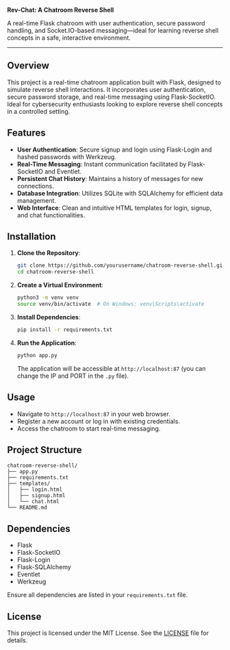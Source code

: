 **Rev-Chat: A Chatroom Reverse Shell**

A real-time Flask chatroom with user authentication, secure password handling, and Socket.IO-based messaging—ideal for learning reverse shell concepts in a safe, interactive environment.

---

## Overview

This project is a real-time chatroom application built with Flask, designed to simulate reverse shell interactions. It incorporates user authentication, secure password storage, and real-time messaging using Flask-SocketIO. Ideal for cybersecurity enthusiasts looking to explore reverse shell concepts in a controlled setting.

## Features

- **User Authentication**: Secure signup and login using Flask-Login and hashed passwords with Werkzeug.
- **Real-Time Messaging**: Instant communication facilitated by Flask-SocketIO and Eventlet.
- **Persistent Chat History**: Maintains a history of messages for new connections.
- **Database Integration**: Utilizes SQLite with SQLAlchemy for efficient data management.
- **Web Interface**: Clean and intuitive HTML templates for login, signup, and chat functionalities.

## Installation

1. **Clone the Repository**:
   ```bash
   git clone https://github.com/yourusername/chatroom-reverse-shell.git
   cd chatroom-reverse-shell
   ```

2. **Create a Virtual Environment**:
   ```bash
   python3 -m venv venv
   source venv/bin/activate  # On Windows: venv\Scripts\activate
   ```

3. **Install Dependencies**:
   ```bash
   pip install -r requirements.txt
   ```

4. **Run the Application**:
   ```bash
   python app.py
   ```
   The application will be accessible at `http://localhost:87` (you can change the IP and PORT in the `.py` file).

## Usage

- Navigate to `http://localhost:87` in your web browser.
- Register a new account or log in with existing credentials.
- Access the chatroom to start real-time messaging.

## Project Structure

```
chatroom-reverse-shell/
├── app.py
├── requirements.txt
├── templates/
│   ├── login.html
│   ├── signup.html
│   └── chat.html
└── README.md
```

## Dependencies

- Flask
- Flask-SocketIO
- Flask-Login
- Flask-SQLAlchemy
- Eventlet
- Werkzeug

Ensure all dependencies are listed in your `requirements.txt` file.

## License

This project is licensed under the MIT License. See the [LICENSE](LICENSE) file for details.
